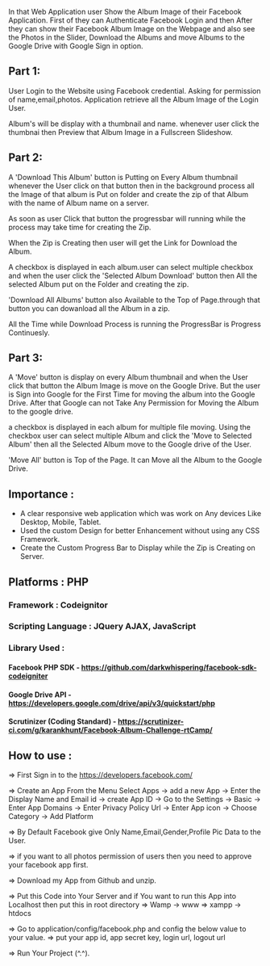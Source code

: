 In that Web Application user Show the Album Image of their Facebook Application. First of they can Authenticate Facebook Login and then After they can show their Facebook Album Image on the Webpage and also see the Photos in the Slider, Download the Albums and move Albums to the Google Drive with Google Sign in option.

## Part 1:

User Login to the Website using Facebook credential. Asking for permission of name,email,photos. Application retrieve all the Album Image of the Login User.

Album's will be display with a thumbnail and name. whenever user click the thumbnai then Preview that Album Image in a Fullscreen Slideshow.

## Part 2:

A 'Download This Album' button is Putting on Every Album thumbnail whenever the User click on that button then in the background process all the Image of that album is Put on folder and create the zip of that Album with the name of Album name on a server.

As soon as user Click that button the progressbar will running while the process may take time for creating the Zip.

When the Zip is Creating then user will get the Link for Download the Album.

A checkbox is displayed in each album.user can select multiple checkbox and when the user click the 'Selected Album Download' button then All the selected Album put on the Folder and creating the zip.

'Download All Albums' button also Available to the Top of Page.through that button you can dowanload all the Album in a zip.

All the Time while Download Process is running the ProgressBar is Progress Continuesly.

## Part 3:

A 'Move' button is display on every Album thumbnail and when the User click that button the Album Image is move on the Google Drive. But the user is Sign into Google for the First Time for moving the album into the Google Drive. After that Google can not Take Any Permission for Moving the Album to the google drive.

a checkbox is displayed in each album for multiple file moving. Using the checkbox user can select multiple Album and click the 'Move to Selected Album' then all the Selected Album move to the Google drive of the User.

'Move All' button is Top of the Page. It can Move all the Album to the Google Drive.

## Importance :

* A clear responsive web application which was work on Any devices Like Desktop, Mobile, Tablet.
* Used the custom Design for better Enhancement without using any CSS Framework.
* Create the Custom Progress Bar to Display while the Zip is Creating on Server.


## Platforms : PHP 

### Framework : Codeignitor

### Scripting Language : JQuery AJAX, JavaScript

### Library Used :

#### Facebook PHP SDK - https://github.com/darkwhispering/facebook-sdk-codeigniter   
#### Google Drive API - https://developers.google.com/drive/api/v3/quickstart/php

#### Scrutinizer (Coding Standard) - https://scrutinizer-ci.com/g/karankhunt/Facebook-Album-Challenge-rtCamp/
## How to use :

=> First Sign in to the https://developers.facebook.com/

=> Create an App
        From the Menu Select Apps 
        -> add a new App 
        -> Enter the Display Name and Email id -> create App ID
        -> Go to the Settings -> Basic 
        -> Enter App Domains
        -> Enter Privacy Policy Url
        -> Enter App icon
        -> Choose Category
        -> Add Platform

=> By Default Facebook give Only Name,Email,Gender,Profile Pic Data to the User.

=> if you want to all photos permission of users then you need to approve your facebook app first.

=> Download my App from Github and unzip.

=> Put this Code into Your Server and if You want to run this App into Localhost then put this in root directory 
        => Wamp -> www 
        => xampp -> htdocs

=> Go to application/config/facebook.php and config the below value to your value.
        => put your app id, app secret key, login url, logout url

=> Run Your Project (^.^).